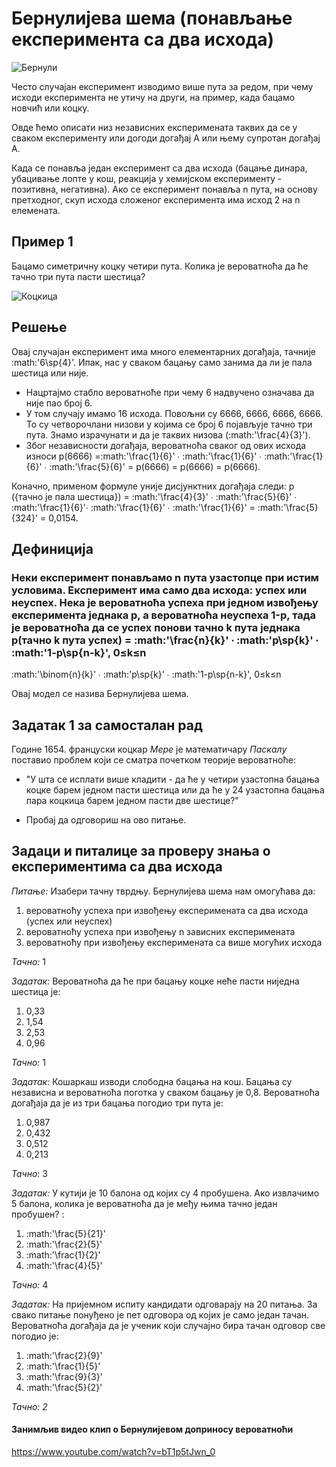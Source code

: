 # Бернулијева шема (понављање експеримента са два исхода)

![Бернули](bn.jpg)

Често случајан експеримент изводимо више пута за редом, при чему исходи експеримента не утичу на други, на пример, када бацамо новчић или коцку. 

Овде ћемо описати низ независних експеримената таквих да се у сваком експерименту или догоди догађај А или њему супротан догађај А. 

Када се понавља један експеримент са два исхода (бацање динара, убацивање лопте у кош, реакција у хемијском експерименту - позитивна, негативна). Ако се експеримент понавља n пута, на основу претходног, скуп исхода сложеног експеримента има исход 2 на n елемената. 

## Пример 1

Бацамо симетричну коцку четири пута. Колика је вероватноћа да ће тачно три пута пасти шестица?

![Коцкица](kc.jpg)

## Решење

Овај случајан експеримент има много елементарних догађаја, тачније :math:'6\sp{4}'. Ипак, нас у сваком бацању само занима да ли је пала шестица или није. 
- Нацртајмо стабло вероватноће при чему 6 надвучено означава да није пао број 6.
- У том случају имамо 16 исхода. Повољни су 6666, 6666, 6666, 6666. То су четворочлани низови у којима се број 6 појављује тачно три пута. Знамо израчунати и да је таквих низова (:math:'\frac{4}{3}'). 
- Због независности догађаја, вероватноћа сваког од ових исхода износи p(6666) =:math:'\frac{1}{6}' ∙ :math:'\frac{1}{6}' ∙ :math:'\frac{1}{6}' ∙ :math:'\frac{5}{6}' = p(6666) = p(6666) = p(6666).

Коначно, применом формуле уније дисјунктних догађаја следи: 
p ({тачно је пала шестица}) = :math:'\frac{4}{3}' ∙ :math:'\frac{5}{6}' ∙ :math:'\frac{1}{6}'∙ :math:'\frac{1}{6}' ∙ :math:'\frac{1}{6}' = :math:'\frac{5}{324}' = 0,0154.

## Дефиниција

### Неки експеримент понављамо n пута узастопце при истим условима. Експеримент има само два исхода: успех или неуспех. Нека је вероватноћа успеха при једном извођењу експеримента једнака p, а вероватноћа неуспеха 1-p, тада је вероватноћа да се успех понови тачно k пута једнака p(тачно k пута успех) = :math:'\frac{n}{k}' ∙ :math:'p\sp{k}' ∙ :math:'1-p\sp{n-k}', 0≤k≤n

:math:'\binom{n}{k}' ∙ :math:'p\sp{k}' ∙ :math:'1-p\sp{n-k}', 0≤k≤n

Овај модел се назива Бернулијева шема.

## Задатак 1 за самосталан рад

Године 1654. француски коцкар *Мере* је математичару *Паскалу* поставио проблем који се сматра почетком теорије вероватноће:

- "У шта се исплати више кладити - да ће у четири узастопна бацања коцке барем једном пасти шестица или да ће у 24 узастопна бацања пара коцкица барем једном пасти две шестице?"

- Пробај да одговориш на ово питање. 

## Задаци и питалице за проверу знања о експериментима са два исхода 

*Питање:* Изабери тачну тврдњу. Бернулијева шема нам омогућава да:  

1. вероватноћу успеха при извођењу експеримената са два исхода (успех или неуспех)
2. вероватноћу успеха при извођењу n зависних експеримената
3. вероватноћу при извођењу експеримената са више могућих исхода

*Тачно:* 1

*Задатак:* Вероватноћа да ће при бацању коцке неће пасти ниједна шестица је:

1. 0,33 
2. 1,54
3. 2,53
4. 0,96

*Тачно:* 1 

*Задатак:* Кошаркаш изводи слободна бацања на кош. Бацања су независна и вероватноћа поготка у сваком бацању је 0,8. Вероватноћа догађаја да је из три бацања погодио три пута је:

1. 0,987
2. 0,432
3. 0,512
4. 0,213

*Тачно:* 3

*Задатак:* У кутији је 10 балона од којих су 4 пробушена. Ако извлачимо 5 балона, колика је вероватноћа да је међу њима тачно један пробушен? :

1. :math:'\frac{5}{21}'
2. :math:'\frac{2}{5}'
3. :math:'\frac{1}{2}'
4. :math:'\frac{4}{5}'

*Тачно:* 4 

*Задатак:* На пријемном испиту кандидати одговарају на 20 питања. За свако питање понуђено је пет одговора од којих је само један тачан. Вероватноћа догађаја да је ученик који случајно бира тачан одговор све погодио је:

1. :math:'\frac{2}{9}'
2. :math:'\frac{1}{5}'
3. :math:'\frac{9}{3}'
4. :math:'\frac{5}{2}'

*Тачно: 2* 

#### Занимљив видео клип о Бернулијевом доприносу вероватноћи
https://www.youtube.com/watch?v=bT1p5tJwn_0
